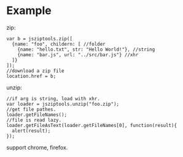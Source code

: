 # Example

zip:

    var b = jsziptools.zip([
      {name: "foo", childern: [ //folder
        {name: "hello.txt", str: "Hello World!"}, //string
        {name: "bar.js", url: "../src/bar.js"} //xhr
      ]}
    ]);
    //download a zip file
    location.href = b;

unzip:

    //if arg is string, load with xhr.
    var loader = jsziptools.unzip("foo.zip");
    //get file pathes.
    loader.getFileNames();
    //file is read lazy.
    loader.getFileAsText(loader.getFileNames[0], function(result){
      alert(result);
    });

support chrome, firefox.